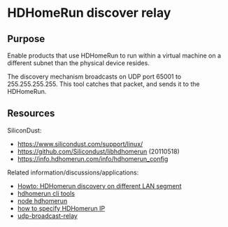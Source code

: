 # HDHomeRun discover relay

## Purpose

Enable products that use HDHomeRun to run within a virtual machine on a different subnet than the physical device resides.

The discovery mechanism broadcasts on UDP port 65001 to 255.255.255.255. This tool catches that packet, and sends it to the HDHomeRun.

## Resources

SiliconDust:
* https://www.silicondust.com/support/linux/
* https://github.com/Silicondust/libhdhomerun (20110518)
* https://info.hdhomerun.com/info/hdhomerun_config

Related information/discussions/applications:
* [Howto: HDHomerun discovery on different LAN segment](https://community.ui.com/questions/Howto-HDHomerun-discovery-on-different-LAN-segment/97db52c6-4add-4ba1-ab0d-27ee6f43db8f)
* [hdhomerun cli tools](https://github.com/patrickshuff/hdhomerun)
* [node hdhomerun](https://github.com/mharsch/node-hdhomerun)
* [how to specify HDHomerun IP](https://tvheadend.org/boards/5/topics/33352?r=33363)
* [udp-broadcast-relay](https://github.com/nomeata/udp-broadcast-relay)
